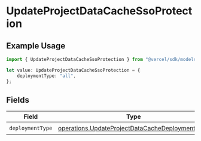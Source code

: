 # UpdateProjectDataCacheSsoProtection

## Example Usage

```typescript
import { UpdateProjectDataCacheSsoProtection } from "@vercel/sdk/models/operations";

let value: UpdateProjectDataCacheSsoProtection = {
    deploymentType: "all",
};
```

## Fields

| Field                                                                                                              | Type                                                                                                               | Required                                                                                                           | Description                                                                                                        |
| ------------------------------------------------------------------------------------------------------------------ | ------------------------------------------------------------------------------------------------------------------ | ------------------------------------------------------------------------------------------------------------------ | ------------------------------------------------------------------------------------------------------------------ |
| `deploymentType`                                                                                                   | [operations.UpdateProjectDataCacheDeploymentType](../../models/operations/updateprojectdatacachedeploymenttype.md) | :heavy_check_mark:                                                                                                 | N/A                                                                                                                |